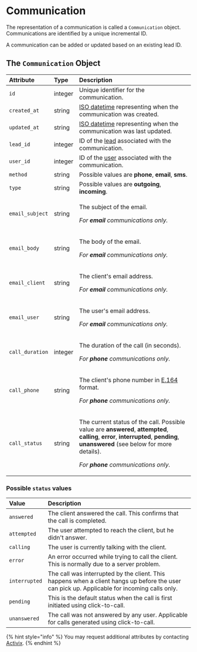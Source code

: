 # Communication

The representation of a communication is called a `Communication` object.  Communications are identified by a unique incremental ID.  
  
A communication can be added or updated based on an existing lead ID.

## The `Communication` Object

<table>
  <thead>
    <tr>
      <th style="text-align:left"><b>Attribute</b>
      </th>
      <th style="text-align:left"><b>Type</b>
      </th>
      <th style="text-align:left"><b>Description</b>
      </th>
    </tr>
  </thead>
  <tbody>
    <tr>
      <td style="text-align:left"><code>id</code>
      </td>
      <td style="text-align:left">integer</td>
      <td style="text-align:left">Unique identifier for the communication.</td>
    </tr>
    <tr>
      <td style="text-align:left"><code>created_at</code>
      </td>
      <td style="text-align:left">string</td>
      <td style="text-align:left"><a href="https://en.wikipedia.org/wiki/ISO_8601">ISO datetime</a> representing
        when the communication was created.</td>
    </tr>
    <tr>
      <td style="text-align:left"><code>updated_at</code>
      </td>
      <td style="text-align:left">string</td>
      <td style="text-align:left"><a href="https://en.wikipedia.org/wiki/ISO_8601">ISO datetime</a> representing
        when the communication was last updated.</td>
    </tr>
    <tr>
      <td style="text-align:left"><code>lead_id</code>
      </td>
      <td style="text-align:left">integer</td>
      <td style="text-align:left">ID of the <a href="lead.md">lead</a> associated with the communication.</td>
    </tr>
    <tr>
      <td style="text-align:left"><code>user_id</code>
      </td>
      <td style="text-align:left">integer</td>
      <td style="text-align:left">ID of the <a href="user.md">user</a> associated with the communication.</td>
    </tr>
    <tr>
      <td style="text-align:left"><code>method</code>
      </td>
      <td style="text-align:left">string</td>
      <td style="text-align:left">Possible values are <b>phone</b>, <b>email</b>, <b>sms</b>.</td>
    </tr>
    <tr>
      <td style="text-align:left"><code>type</code>
      </td>
      <td style="text-align:left">string</td>
      <td style="text-align:left">Possible values are <b>outgoing</b>, <b>incoming</b>.</td>
    </tr>
    <tr>
      <td style="text-align:left"><code>email_subject</code>
      </td>
      <td style="text-align:left">string</td>
      <td style="text-align:left">
        <p>The subject of the email.</p>
        <p><em>For <b>email</b> communications only.</em>
        </p>
      </td>
    </tr>
    <tr>
      <td style="text-align:left"><code>email_body</code>
      </td>
      <td style="text-align:left">string</td>
      <td style="text-align:left">
        <p>The body of the email.</p>
        <p><em>For <b>email</b> communications only.</em>
        </p>
      </td>
    </tr>
    <tr>
      <td style="text-align:left"><code>email_client</code>
      </td>
      <td style="text-align:left">string</td>
      <td style="text-align:left">
        <p>The client&apos;s email address.</p>
        <p><em>For <b>email</b> communications only.</em>
        </p>
      </td>
    </tr>
    <tr>
      <td style="text-align:left"><code>email_user</code>
      </td>
      <td style="text-align:left">string</td>
      <td style="text-align:left">
        <p>The user&apos;s email address.</p>
        <p><em>For <b>email</b> communications only.</em>
        </p>
      </td>
    </tr>
    <tr>
      <td style="text-align:left"><code>call_duration</code>
      </td>
      <td style="text-align:left">integer</td>
      <td style="text-align:left">
        <p>The duration of the call (in seconds).</p>
        <p><em>For <b>phone</b> communications only.</em>
        </p>
      </td>
    </tr>
    <tr>
      <td style="text-align:left"><code>call_phone</code>
      </td>
      <td style="text-align:left">string</td>
      <td style="text-align:left">
        <p>The client&apos;s phone number in <a href="https://www.twilio.com/docs/glossary/what-e164">E.164</a> format.</p>
        <p><em>For <b>phone</b> communications only.</em>
        </p>
      </td>
    </tr>
    <tr>
      <td style="text-align:left"><code>call_status</code>
      </td>
      <td style="text-align:left">string</td>
      <td style="text-align:left">
        <p>The current status of the call. Possible value are <b>answered</b>, <b>attempted</b>, <b>calling</b>, <b>error</b>, <b>interrupted</b>, <b>pending</b>, <b>unanswered</b> (see
          below for more details).</p>
        <p><em>For <b>phone</b> communications only.</em>
        </p>
      </td>
    </tr>
  </tbody>
</table>

### Possible `status` values

| Value | Description |
| :--- | :--- |
| `answered` | The client answered the call. This confirms that the call is completed. |
| `attempted` | The user attempted to reach the client, but he didn't answer. |
| `calling` | The user is currently talking with the client. |
| `error` | An error occurred while trying to call the client. This is normally due to a server problem. |
| `interrupted` | The call was interrupted by the client. This happens when a client hangs up before the user can pick up. Applicable for incoming calls only. |
| `pending` | This is the default status when the call is first initiated using click-to-call. |
| `unanswered` | The call was not answered by any user. Applicable for calls generated using click-to-call. |

{% hint style="info" %}
You may request additional attributes by contacting [Activix](https://activix.ca/en/contact-us).
{% endhint %}

